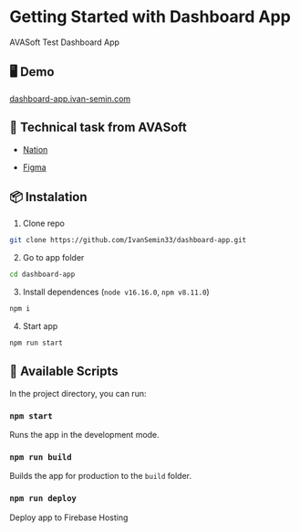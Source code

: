 # Getting Started with Dashboard App

AVASoft Test Dashboard App

## 🖥 Demo

[dashboard-app.ivan-semin.com](<https://dashboard-app.ivan-semin.com>)

## 📝 Technical task from AVASoft

* [Nation](https://nikersen.notion.site/AVASoft-30f94cd0d6d2493c82ede859a34dd087)

* [Figma](https://www.figma.com/file/3cW0eWgls30kQkeewkpVYa/%D0%A2%D0%B5%D1%81%D1%82%D0%BE%D0%B2%D0%BE%D0%B5-%D0%B7%D0%B0%D0%B4%D0%B0%D0%BD%D0%B8%D0%B5-Frontend?node-id=10%3A1532)

## 📦 Instalation

1. Clone repo

```bash
git clone https://github.com/IvanSemin33/dashboard-app.git
```

2. Go to app folder

```bash
cd dashboard-app
```

3. Install dependences (`node v16.16.0`, `npm v8.11.0`)

```bash
npm i
```

4. Start app

```bash
npm run start
```

## 📖 Available Scripts

In the project directory, you can run:

### `npm start`

Runs the app in the development mode.

### `npm run build`

Builds the app for production to the `build` folder.

### `npm run deploy`

Deploy app to Firebase Hosting

